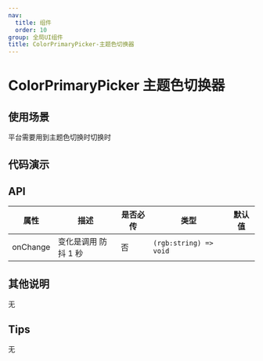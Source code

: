 ```yaml
---
nav:
  title: 组件
  order: 10
group: 全局UI组件
title: ColorPrimaryPicker-主题色切换器
---
```


# ColorPrimaryPicker 主题色切换器

## 使用场景

平台需要用到主题色切换时切换时

## 代码演示

<code src='./demos/test1.tsx' title='基本使用'></code>

## API

| 属性     | 描述                 | 是否必传 | 类型                   | 默认值 |
| -------- | -------------------- | -------- | ---------------------- | ------ |
| onChange | 变化是调用 防抖 1 秒 | 否       | `(rgb:string) => void` |        |

## 其他说明

无

## Tips

无
